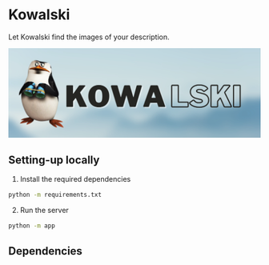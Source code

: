 # Kowalski

Let Kowalski find the images of your description.

![](misc/header.png)


## Setting-up locally

1. Install the required dependencies

```bash
python -m requirements.txt
```
2. Run the server

```bash
python -m app
```

## Dependencies
